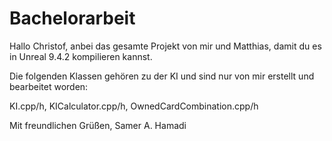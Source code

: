 # Bachelorarbeit

Hallo Christof,
anbei das gesamte Projekt von mir und Matthias, damit du es in Unreal 9.4.2 kompilieren kannst.

Die folgenden Klassen gehören zu der KI und sind nur von mir erstellt und bearbeitet worden:

KI.cpp/h, 
KICalculator.cpp/h, 
OwnedCardCombination.cpp/h

Mit freundlichen Grüßen,
Samer A. Hamadi
